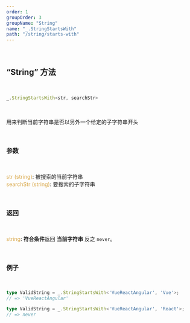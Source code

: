 ```yaml
---
order: 1
groupOrder: 3
groupName: "String"
name: "_.StringStartsWith"
path: "/string/starts-with"
---
```


<br/>

## “String” 方法

<br/>

```typescript
_.StringStartsWith<str, searchStr>
```

<br/>

用来判断当前字符串是否以另外一个给定的子字符串开头

<br/>

### 参数

<br/>

<font color="#d9a84a">str (string)</font>: 被搜索的当前字符串<br/>
<font color="#d9a84a">searchStr (string)</font>: 要搜索的子字符串

<br/>

### 返回

<br/>

<font color="#d9a84a">string</font>: **符合条件**返回 **当前字符串** 反之 `never`。

<br/>

### 例子

<br/>

```typescript
type ValidString = _.StringStartsWith<'VueReactAngular', 'Vue'>;
// => 'VueReactAngular'

type ValidString = _.StringStartsWith<'VueReactAngular', 'React'>;
// => never
```
